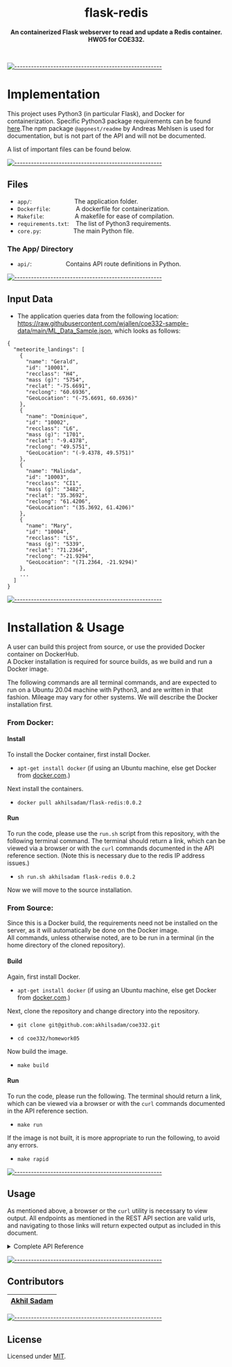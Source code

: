 <!-- ⚠️ This README has been generated from the file(s) "blueprint.md" ⚠️--><h1 align="center">flask-redis</h1>
<p align="center">
  <b>An containerized Flask webserver to read and update a Redis container. HW05 for COE332.</b></br>
  <sub><sub>
</p>

<br />



[![-----------------------------------------------------](https://raw.githubusercontent.com/andreasbm/readme/master/assets/lines/cloudy.png)](#implementation)

#  Implementation

This project uses Python3 (in particular Flask), and Docker for containerization. Specific Python3 package requirements can be found <a href="https://github.com/akhilsadam/positional-iss/blob/master/requirements.txt">here</a>.The npm package `@appnest/readme` by Andreas Mehlsen is used for documentation, but is not part of the API and will not be documented.



A list of important files can be found below.


[![-----------------------------------------------------](https://raw.githubusercontent.com/andreasbm/readme/master/assets/lines/cloudy.png)](#files)

##  Files

 - `app/`:&nbsp;&nbsp;&nbsp;&nbsp;&nbsp;&nbsp;&nbsp;&nbsp;&nbsp;&nbsp;&nbsp;&nbsp;&nbsp;&nbsp;&nbsp;&nbsp;&nbsp;&nbsp;&nbsp;&nbsp;&nbsp;&nbsp;&nbsp;&nbsp;&nbsp;The application folder.
 - `Dockerfile`:&nbsp;&nbsp;&nbsp;&nbsp;&nbsp;&nbsp;&nbsp;&nbsp;&nbsp;&nbsp;&nbsp;&nbsp;&nbsp;&nbsp;&nbsp;A dockerfile for containerization.
 - `Makefile`:&nbsp;&nbsp;&nbsp;&nbsp;&nbsp;&nbsp;&nbsp;&nbsp;&nbsp;&nbsp;&nbsp;&nbsp;&nbsp;&nbsp;&nbsp;&nbsp;&nbsp;&nbsp;A makefile for ease of compilation.
 - `requirements.txt`:&nbsp;&nbsp;&nbsp;&nbsp;The list of Python3 requirements.
 - `core.py`:&nbsp;&nbsp;&nbsp;&nbsp;&nbsp;&nbsp;&nbsp;&nbsp;&nbsp;&nbsp;&nbsp;&nbsp;&nbsp;&nbsp;&nbsp;&nbsp;&nbsp;&nbsp;&nbsp;The main Python file.

### The App/ Directory

- `api/`:&nbsp;&nbsp;&nbsp;&nbsp;&nbsp;&nbsp;&nbsp;&nbsp;&nbsp;&nbsp;&nbsp;&nbsp;&nbsp;&nbsp;&nbsp;&nbsp;&nbsp;&nbsp;&nbsp;&nbsp;Contains API route definitions in Python.






[![-----------------------------------------------------](https://raw.githubusercontent.com/andreasbm/readme/master/assets/lines/cloudy.png)](#input-data)

##  Input Data

- The application queries data from the following location: <a href="https://raw.githubusercontent.com/wjallen/coe332-sample-data/main/ML_Data_Sample.json">https://raw.githubusercontent.com/wjallen/coe332-sample-data/main/ML_Data_Sample.json</a>, which looks as follows:

```
{
  "meteorite_landings": [
    {
      "name": "Gerald",
      "id": "10001",
      "recclass": "H4",
      "mass (g)": "5754",
      "reclat": "-75.6691",
      "reclong": "60.6936",
      "GeoLocation": "(-75.6691, 60.6936)"
    },
    {
      "name": "Dominique",
      "id": "10002",
      "recclass": "L6",
      "mass (g)": "1701",
      "reclat": "-9.4378",
      "reclong": "49.5751",
      "GeoLocation": "(-9.4378, 49.5751)"
    },
    {
      "name": "Malinda",
      "id": "10003",
      "recclass": "CI1",
      "mass (g)": "3482",
      "reclat": "35.3692",
      "reclong": "61.4206",
      "GeoLocation": "(35.3692, 61.4206)"
    },
    {
      "name": "Mary",
      "id": "10004",
      "recclass": "L5",
      "mass (g)": "5339",
      "reclat": "71.2364",
      "reclong": "-21.9294",
      "GeoLocation": "(71.2364, -21.9294)"
    },
    ...
  ]
}
```




[![-----------------------------------------------------](https://raw.githubusercontent.com/andreasbm/readme/master/assets/lines/cloudy.png)](#installation--usage)

#  Installation & Usage

A user can build this project from source, or use the provided Docker container on DockerHub.  
A Docker installation is required for source builds, as we build and run a Docker image.




The following commands are all terminal commands, and are expected to run on a Ubuntu 20.04 machine with Python3, and are written in that fashion. Mileage may vary for other systems. We will describe the Docker installation first.   

### From Docker:

#### Install

To install the Docker container, first install Docker.  

  - `apt-get install docker` (if using an Ubuntu machine, else get Docker from <a href="https://www.docker.com/">docker.com</a>.)  
  
Next install the containers.  

  - `docker pull akhilsadam/flask-redis:0.0.2`  

#### Run  

To run the code, please use the `run.sh` script from this repository, with the following terminal command. The terminal should return a link, which can be viewed via a browser or with the `curl` commands documented in the API reference section. (Note this is necessary due to the redis IP address issues.)  

  - `sh run.sh akhilsadam flask-redis 0.0.2`


Now we will move to the source installation.  

### From Source:  

Since this is a Docker build, the requirements need not be installed on the server, as it will automatically be done on the Docker image.  
All commands, unless otherwise noted, are to be run in a terminal (in the home directory of the cloned repository).  

#### Build  

Again, first install Docker.  

  - `apt-get install docker` (if using an Ubuntu machine, else get Docker from <a href="https://www.docker.com/">docker.com</a>.)  
  
Next, clone the repository and change directory into the repository.  

  - `git clone git@github.com:akhilsadam/coe332.git`  

  - `cd coe332/homework05`  


Now build the image.  

  - `make build`  

#### Run  

To run the code, please run the following. The terminal should return a link, which can be viewed via a browser or with the `curl` commands documented in the API reference section.  

  - `make run`  

If the image is not built, it is more appropriate to run the following, to avoid any errors.

  - `make rapid`  




[![-----------------------------------------------------](https://raw.githubusercontent.com/andreasbm/readme/master/assets/lines/cloudy.png)](#usage--)

##  Usage  



As mentioned above, a browser or the `curl` utility is necessary to view output. All endpoints as mentioned in the REST API section are valid urls, and navigating to those links will return expected output as included in this document.


<details>
<summary> Complete API Reference </summary>


[![-----------------------------------------------------](https://raw.githubusercontent.com/andreasbm/readme/master/assets/lines/cloudy.png)](#rest-api)

##  REST API:

### ENDPOINT (POST) : `/data`
 - Description: Update Redis database with Meteorite Landings data.
 - Parameters: 
   -  N/A
 - Responses: 
   -  A `201` response will : Update the database and return a success message.

 - Example: `curl -X POST http://0.0.0.0:5026/data -H "accept: application/json"`
 - Example Output:
```
Successful Load!
```

 ### ENDPOINT (GET): `/data`
 - Description: Get Meteorite Landings (ML) data from Redis database.
 - Parameters: 
   -  (optional) Start query parameter to index the ML list.
 - Responses: 
   -  A `200` response will : Return the indexed list as JSON.

 - Example: `curl -X GET http://0.0.0.0:5026/data -H "accept: application/json"`
 - Example Output:
```
[{"GeoLocation":"(74.4431, -65.2342)","id":"10010","mass (g)":"3644","name":"Helga","recclass":"L5","reclat":"74.4431","reclong":"-65.2342"},{"GeoLocation":"(-46.4123, 58.0161)","id":"10099","mass (g)":"7317","name":"John","recclass":"H6","reclat":"-46.4123","reclong":"58.0161"},{"GeoLocation":"(-12.9202, 33.6740)","id":"10171","mass (g)":"7419","name":"Marisol","recclass":"CV3","reclat":"-12.9202","reclong":"33.6740"},{"GeoLocation":"(84.8000, 14.6012)","id":"10222",
......
]
```

</details>

<!-- 
[![-----------------------------------------------------](https://raw.githubusercontent.com/andreasbm/readme/master/assets/lines/cloudy.png)](#table-of-contents)

##  Table of Contents

* [ Implementation](#-implementation)
	* [ Files](#-files)
		* [The App/ Directory](#the-app-directory)
	* [ Input Data](#-input-data)
* [ Installation & Usage](#-installation--usage)
		* [From Docker:](#from-docker)
			* [Install](#install)
			* [Run  ](#run--)
		* [From Source:  ](#from-source--)
			* [Build  ](#build--)
			* [Run  ](#run---1)
	* [ Usage  ](#-usage--)
	* [ REST API:](#-rest-api)
		* [ENDPOINT (POST) : `/data`](#endpoint-post--data)
	* [ Contributors](#-contributors)
	* [ License](#-license) -->

[![-----------------------------------------------------](https://raw.githubusercontent.com/andreasbm/readme/master/assets/lines/cloudy.png)](#contributors)

##  Contributors
	

| [Akhil Sadam](https://github.com/akhilsadam) |
|:----------------------------------------------:|



[![-----------------------------------------------------](https://raw.githubusercontent.com/andreasbm/readme/master/assets/lines/cloudy.png)](#license)

##  License
	
Licensed under [MIT](https://opensource.org/licenses/MIT).